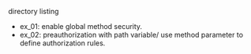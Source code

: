 directory listing

- ex_01: enable global method security.
- ex_02: preauthorization with path variable/ use method parameter to define authorization rules.
